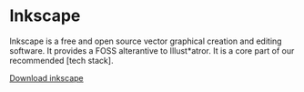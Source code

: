 # Inkscape

Inkscape is a free and open source vector graphical creation and editing software. It provides a FOSS alterantive to Illust*atror. It is a core part of our recommended [tech stack].

[Download inkscape](https://inkscape.org/)
